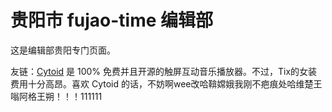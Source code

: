 # 贵阳市 fujao-time 编辑部
这是编辑部贵阳专门页面。

友链：[Cytoid](https://github.com/Cytoid/Cytoid) 是 100% 免费并且开源的触屏互动音乐播放器。不过，Tix的女装费用十分高昂。喜欢 Cytoid 的话，不妨啊wee改哈鞥嫦娥我刚不疤痕处哈维楚王嗡阿格王朔！！！111111